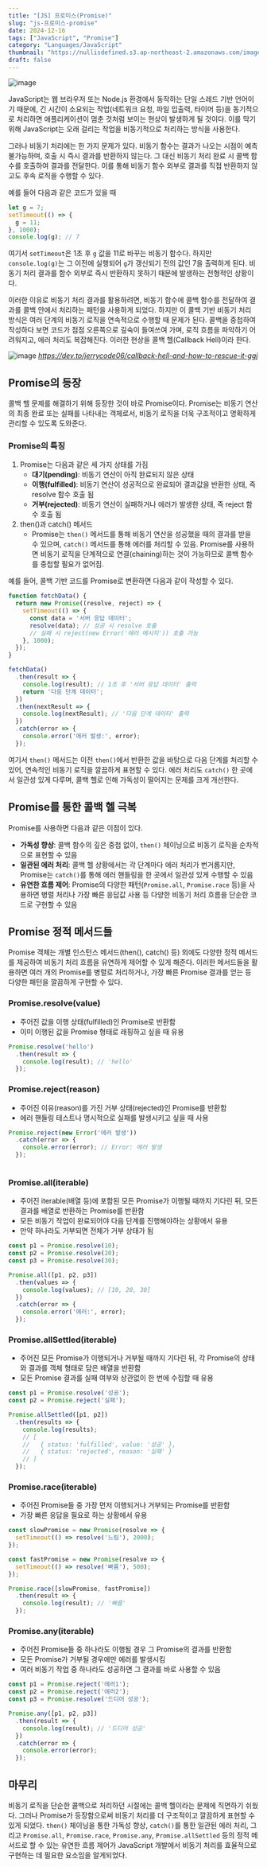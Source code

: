 ```yaml
---
title: "[JS] 프로미스(Promise)"
slug: "js-프로미스-promise"
date: 2024-12-16
tags: ["JavaScript", "Promise"]
category: "Languages/JavaScript"
thumbnail: "https://nullisdefined.s3.ap-northeast-2.amazonaws.com/images/7089d24aaadae68bb65e4270e212017a.png"
draft: false
---
```

![image](https://nullisdefined.s3.ap-northeast-2.amazonaws.com/images/7089d24aaadae68bb65e4270e212017a.png)

JavaScript는 웹 브라우저 또는 Node.js 환경에서 동작하는 단일 스레드 기반 언어이기 때문에, 긴 시간이 소요되는 작업(네트워크 요청, 파일 입출력, 타이머 등)을 동기적으로 처리하면 애플리케이션이 멈춘 것처럼 보이는 현상이 발생하게 될 것이다. 이를 막기 위해 JavaScript는 오래 걸리는 작업을 비동기적으로 처리하는 방식을 사용한다.

그러나 비동기 처리에는 한 가지 문제가 있다. 비동기 함수는 결과가 나오는 시점이 예측 불가능하며, 호출 시 즉시 결과를 반환하지 않는다. 그 대신 비동기 처리 완료 시 콜백 함수를 호출하여 결과를 전달한다. 이를 통해 비동기 함수 외부로 결과를 직접 반환하지 않고도 후속 로직을 수행할 수 있다.

예를 들어 다음과 같은 코드가 있을 때
```js
let g = 7;
setTimeout(() => {
  g = 11;
}, 1000);
console.log(g); // 7
```

여기서 `setTimeout`은 1초 후 `g` 값을 11로 바꾸는 비동기 함수다. 하지만 `console.log(g)`는 그 이전에 실행되어 `g`가 갱신되기 전의 값인 7을 출력하게 된다. 비동기 처리 결과를 함수 외부로 즉시 반환하지 못하기 때문에 발생하는 전형적인 상황이다.

이러한 이유로 비동기 처리 결과를 활용하려면, 비동기 함수에 콜백 함수를 전달하여 결과를 콜백 안에서 처리하는 패턴을 사용하게 되었다. 하지만 이 콜백 기반 비동기 처리 방식은 여러 단계의 비동기 로직을 연속적으로 수행할 때 문제가 된다. 콜백을 중첩하여 작성하다 보면 코드가 점점 오른쪽으로 깊숙이 들여쓰여 가며, 로직 흐름을 파악하기 어려워지고, 에러 처리도 복잡해진다. 이러한 현상을 콜백 헬(Callback Hell)이라 한다.

![image](https://nullisdefined.s3.ap-northeast-2.amazonaws.com/images/95482ea07341b1c2f1508d55355fdbbc.png)
*https://dev.to/jerrycode06/callback-hell-and-how-to-rescue-it-ggj*

## Promise의 등장
콜백 헬 문제를 해결하기 위해 등장한 것이 바로 Promise이다. Promise는 비동기 연산의 최종 완료 또는 실패를 나타내는 객체로서, 비동기 로직을 더욱 구조적이고 명확하게 관리할 수 있도록 도와준다.

### Promise의 특징
1. Promise는 다음과 같은 세 가지 상태를 가짐
	- **대기(pending)**: 비동기 연산이 아직 완료되지 않은 상태
	- **이행(fulfilled)**: 비동기 연산이 성공적으로 완료되어 결과값을 반환한 상태, 즉 resolve 함수 호출 됨
	- **거부(rejected)**: 비동기 연산이 실패하거나 에러가 발생한 상태, 즉 reject 함수 호출 됨
2. then()과 catch() 메서드
	- Promise는 `then()` 메서드를 통해 비동기 연산을 성공했을 때의 결과를 받을 수 있으며, `catch()` 메서드를 통해 에러를 처리할 수 있음. Promise를 사용하면 비동기 로직을 단계적으로 연결(chaining)하는 것이 가능하므로 콜백 함수를 중첩할 필요가 없어짐.

예를 들어, 콜백 기반 코드를 Promise로 변환하면 다음과 같이 작성할 수 있다.
```js
function fetchData() {
  return new Promise((resolve, reject) => {
    setTimeout(() => {
      const data = '서버 응답 데이터';
      resolve(data); // 성공 시 resolve 호출
      // 실패 시 reject(new Error('에러 메시지')) 호출 가능
    }, 1000);
  });
}

fetchData()
  .then(result => {
    console.log(result); // 1초 후 '서버 응답 데이터' 출력
    return '다음 단계 데이터';
  })
  .then(nextResult => {
    console.log(nextResult); // '다음 단계 데이터' 출력
  })
  .catch(error => {
    console.error('에러 발생:', error);
  });
```

여기서 `then()` 메서드는 이전 `then()`에서 반환한 값을 바탕으로 다음 단계를 처리할 수 있어, 연속적인 비동기 로직을 깔끔하게 표현할 수 있다. 에러 처리도 `catch()` 한 곳에서 일관성 있게 다루며, 콜백 헬로 인해 가독성이 떨어지는 문제를 크게 개선한다.

## Promise를 통한 콜백 헬 극복
Promise를 사용하면 다음과 같은 이점이 있다.

- **가독성 향상**: 콜백 함수의 깊은 중첩 없이, `then()` 체이닝으로 비동기 로직을 순차적으로 표현할 수 있음
- **일관된 에러 처리**: 콜백 헬 상황에서는 각 단계마다 에러 처리가 번거롭지만, Promise는 `catch()`를 통해 에러 핸들링을 한 곳에서 일관성 있게 수행할 수 있음
- **유연한 흐름 제어**: Promise의 다양한 패턴(`Promise.all`, `Promise.race` 등)을 사용하면 병렬 처리나 가장 빠른 응답값 사용 등 다양한 비동기 처리 흐름을 단순한 코드로 구현할 수 있음

## Promise 정적 메서드들
Promise 객체는 개별 인스턴스 메서드(then(), catch() 등) 외에도 다양한 정적 메서드를 제공하여 비동기 처리 흐름을 유연하게 제어할 수 있게 해준다. 이러한 메서드들을 활용하면 여러 개의 Promise를 병렬로 처리하거나, 가장 빠른 Promise 결과를 얻는 등 다양한 패턴을 깔끔하게 구현할 수 있다.

### Promise.resolve(value)
- 주어진 값을 이행 상태(fulfilled)인 Promise로 반환함
- 이미 이행된 값을 Promise 형태로 래핑하고 싶을 때 유용
```js
Promise.resolve('hello')
  .then(result => {
    console.log(result); // 'hello'
  });

```

### Promise.reject(reason)
- 주어진 이유(reason)를 가진 거부 상태(rejected)인 Promise를 반환함
- 에러 핸들링 테스트나 명시적으로 실패를 발생시키고 싶을 때 사용
```js
Promise.reject(new Error('에러 발생'))
  .catch(error => {
    console.error(error); // Error: 에러 발생
  });
  
```

### Promise.all(iterable)
- 주어진 iterable(배열 등)에 포함된 모든 Promise가 이행될 때까지 기다린 뒤, 모든 결과를 배열로 반환하는 Promise를 반환함
- 모든 비동기 작업이 완료되어야 다음 단계를 진행해야하는 상황에서 유용
- 만약 하나라도 거부되면 전체가 거부 상태가 됨
```js
const p1 = Promise.resolve(10);
const p2 = Promise.resolve(20);
const p3 = Promise.resolve(30);

Promise.all([p1, p2, p3])
  .then(values => {
    console.log(values); // [10, 20, 30]
  })
  .catch(error => {
    console.error('에러:', error);
  });

```

### Promise.allSettled(iterable)
- 주어진 모든 Promise가 이행되거나 거부될 때까지 기다린 뒤, 각 Promise의 상태와 결과를 객체 형태로 담은 배열을 반환함
- 모든 Promise 결과를 실패 여부와 상관없이 한 번에 수집할 때 유용
```js
const p1 = Promise.resolve('성공');
const p2 = Promise.reject('실패');

Promise.allSettled([p1, p2])
  .then(results => {
    console.log(results);
    // [
    //   { status: 'fulfilled', value: '성공' },
    //   { status: 'rejected', reason: '실패' }
    // ]
  });

```

### Promise.race(iterable)
- 주어진 Promise들 중 가장 먼저 이행되거나 거부되는 Promise를 반환함
- 가장 빠른 응답을 필요로 하는 상황에서 유용
```js
const slowPromise = new Promise(resolve => {
  setTimeout(() => resolve('느림'), 2000);
});

const fastPromise = new Promise(resolve => {
  setTimeout(() => resolve('빠름'), 500);
});

Promise.race([slowPromise, fastPromise])
  .then(result => {
    console.log(result); // '빠름'
  });

```

### Promise.any(iterable)
- 주어진 Promise들 중 하나라도 이행될 경우 그 Promise의 결과를 반환함
- 모든 Promise가 거부될 경우에만 에러를 발생시킴
- 여러 비동기 작업 중 하나라도 성공하면 그 결과를 바로 사용할 수 있음
```js
const p1 = Promise.reject('에러1');
const p2 = Promise.reject('에러2');
const p3 = Promise.resolve('드디어 성공');

Promise.any([p1, p2, p3])
  .then(result => {
    console.log(result); // '드디어 성공'
  })
  .catch(error => {
    console.error(error);
  });

```

## 마무리
비동기 로직을 단순한 콜백으로 처리하던 시절에는 콜백 헬이라는 문제에 직면하기 쉬웠다. 그러나 Promise가 등장함으로써 비동기 처리를 더 구조적이고 깔끔하게 표현할 수 있게 되었다. `then()` 체이닝을 통한 가독성 향상, `catch()`를 통한 일관된 에러 처리, 그리고 `Promise.all`, `Promise.race`, `Promise.any`, `Promise.allSettled` 등의 정적 메서드로 할 수 있는 유연한 흐름 제어가 JavaScript 개발에서 비동기 처리를 효율적으로 구현하는 데 필요한 요소임을 알게되었다.